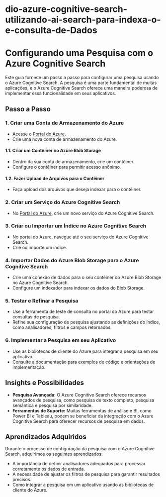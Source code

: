 # dio-azure-cognitive-search-utilizando-ai-search-para-indexa-o-e-consulta-de-Dados

# Configurando uma Pesquisa com o Azure Cognitive Search

Este guia fornece um passo a passo para configurar uma pesquisa usando o Azure Cognitive Search. A pesquisa é uma parte fundamental de muitas aplicações, e o Azure Cognitive Search oferece uma maneira poderosa de implementar essa funcionalidade em seus aplicativos.

## Passo a Passo

### 1. Criar uma Conta de Armazenamento do Azure

- Acesse o [Portal do Azure](https://portal.azure.com/).
- Crie uma nova conta de armazenamento do Azure.

#### 1.1. Criar um Contêiner no Azure Blob Storage

- Dentro da sua conta de armazenamento, crie um contêiner.
- Configure o contêiner para permitir acesso anônimo.

#### 1.2. Fazer Upload de Arquivos para o Contêiner

- Faça upload dos arquivos que deseja indexar para o contêiner.

### 2. Criar um Serviço do Azure Cognitive Search

- No [Portal do Azure](https://portal.azure.com/), crie um novo serviço do Azure Cognitive Search.

### 3. Criar ou Importar um Índice no Azure Cognitive Search

- No portal do Azure, navegue até o seu serviço do Azure Cognitive Search.
- Crie ou importe um índice.

### 4. Importar Dados do Azure Blob Storage para o Azure Cognitive Search

- Crie uma conexão de dados para o seu contêiner do Azure Blob Storage no Azure Cognitive Search.
- Configure um indexador para indexar os dados do Blob Storage.

### 5. Testar e Refinar a Pesquisa

- Use a ferramenta de teste de consulta no portal do Azure para testar consultas de pesquisa.
- Refine sua configuração de pesquisa ajustando as definições do índice, como analisadores, filtros e campos retornados.

### 6. Implementar a Pesquisa em seu Aplicativo

- Use as bibliotecas de cliente do Azure para integrar a pesquisa em seu aplicativo.
- Consulte a documentação para exemplos de código e orientações de implementação.

## Insights e Possibilidades

- **Pesquisa Avançada:** O Azure Cognitive Search oferece recursos avançados de pesquisa, como pesquisa de texto completo, pesquisa semântica e pesquisa por similaridade.
- **Ferramentas de Suporte:** Muitas ferramentas de análise e BI, como Power BI e Tableau, podem se beneficiar da integração com o Azure Cognitive Search para oferecer recursos de pesquisa em dados.

## Aprendizados Adquiridos

Durante o processo de configuração da pesquisa com o Azure Cognitive Search, adquirimos os seguintes aprendizados:

- A importância de definir analisadores adequados para processar corretamente os dados de entrada.
- A necessidade de ajustar os filtros de pesquisa para garantir resultados precisos.
- Como integrar a pesquisa em um aplicativo usando as bibliotecas de cliente do Azure.
